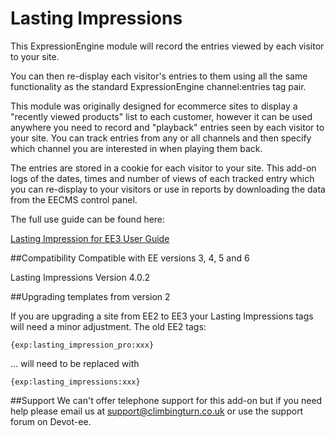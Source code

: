 # Lasting Impressions

This ExpressionEngine module will record the entries viewed by each visitor to your site.

You can then re-display each visitor's entries to them using all the same functionality as the standard ExpressionEngine channel:entries tag pair.

This module was originally designed for ecommerce sites to display a "recently viewed products" list to each customer, however it can be used anywhere you need to record and "playback" entries seen by each visitor to your site.
You can track entries from any or all channels and then specify which channel you are interested in when playing them back.

The entries are stored in a cookie for each visitor to your site.
This add-on logs of the dates, times and number of views of each tracked entry which you can re-display to your visitors or use in reports by downloading the data from the EECMS control panel.

The full use guide can be found here: 

[Lasting Impression for EE3 User Guide](https://www.climbingturn.co.uk/software/ee-add-ons/lasting-impressions-for-eecms-v3)

##Compatibility
Compatible with EE versions	3, 4, 5 and 6

Lasting Impressions Version	4.0.2


##Upgrading templates from version 2

If you are upgrading a site from EE2 to EE3 your Lasting Impressions tags will need a minor adjustment. The old EE2 tags:

```
{exp:lasting_impression_pro:xxx}
```

... will need to be replaced with

```
{exp:lasting_impressions:xxx}
```

##Support
We can't offer telephone support for this add-on but if you need help please email us at [support@climbingturn.co.uk](mailto:support@climbingturn.co.uk) or use the support forum on Devot-ee.



